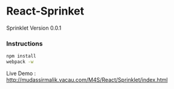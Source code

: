 # React-Sprinket

Sprinklet Version 0.0.1

### Instructions

```bash
npm install
webpack -w
```
Live Demo : http://mudassirmalik.vacau.com/M4S/React/Sprinklet/index.html

